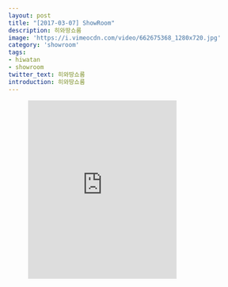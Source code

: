 ```yaml
---
layout: post
title: "[2017-03-07] ShowRoom"
description: 히와땅쇼룸
image: 'https://i.vimeocdn.com/video/662675368_1280x720.jpg'
category: 'showroom'
tags:
- hiwatan
- showroom
twitter_text: 히와땅쇼룸
introduction: 히와땅쇼룸
---
```

<figure class="video_container">
<iframe src="https://player.vimeo.com/video/239646548" height="360" frameborder="0" webkitallowfullscreen mozallowfullscreen allowfullscreen></iframe>
</figure>

